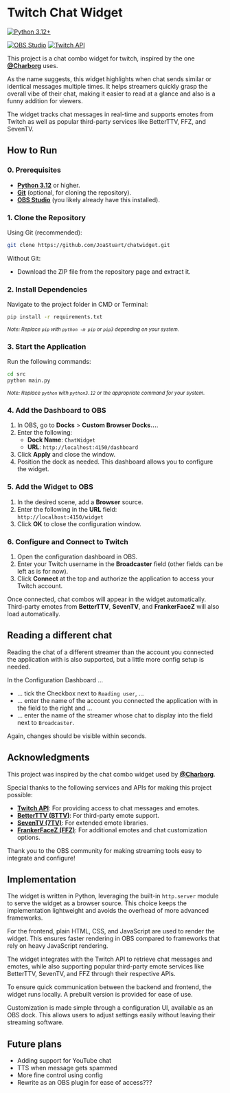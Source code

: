 # Twitch Chat Widget

[![Python 3.12+](https://img.shields.io/badge/Python-3.12%2B-blue?logo=python)](https://www.python.org/)

<!--[![License](https://img.shields.io/github/license/JoaStuart/chatwidget)](https://github.com/JoaStuart/chatwidget?tab=MIT-1-ov-file)
![Last Commit](https://img.shields.io/github/last-commit/JoaStuart/chatwidget)-->

[![OBS Studio](https://img.shields.io/badge/OBS_Studio-supported-green?logo=obsstudio)](https://obsproject.net/)
[![Twitch API](https://img.shields.io/badge/Twitch-API-%239146FF?logo=twitch)](https://dev.twtich.tv/)

This project is a chat combo widget for twitch, inspired by the one [**@Charborg**](https://twitch.tv/charborg) uses.

As the name suggests, this widget highlights when chat sends similar or identical messages multiple times. It helps streamers quickly grasp the overall vibe of their chat, making it easier to read at a glance and also is a funny addition for viewers.

The widget tracks chat messages in real-time and supports emotes from Twitch as well as popular third-party services like BetterTTV, FFZ, and SevenTV.

## How to Run

### 0. Prerequisites

- [**Python 3.12**](https://www.python.org/downloads) or higher.
- [**Git**](https://git-scm.com/downloads) (optional, for cloning the repository).
- [**OBS Studio**](https://obsproject.com/download) (you likely already have this installed).

### 1. Clone the Repository

Using Git (recommended):

```bash
git clone https://github.com/JoaStuart/chatwidget.git
```

Without Git:

- Download the ZIP file from the repository page and extract it.

### 2. Install Dependencies

Navigate to the project folder in CMD or Terminal:

```bash
pip install -r requirements.txt
```

<sub>_Note: Replace `pip` with `python -m pip` or `pip3` depending on your system._</sub>

### 3. Start the Application

Run the following commands:

```bash
cd src
python main.py
```

<sub>_Note: Replace `python` with `python3.12` or the appropriate command for your system._</sub>

### 4. Add the Dashboard to OBS

1. In OBS, go to **Docks** > **Custom Browser Docks...**.
2. Enter the following:
   - **Dock Name**: `ChatWidget`
   - **URL**: `http://localhost:4150/dashboard`
3. Click **Apply** and close the window.
4. Position the dock as needed. This dashboard allows you to configure the widget.

### 5. Add the Widget to OBS

1. In the desired scene, add a **Browser** source.
2. Enter the following in the **URL** field:  
   `http://localhost:4150/widget`
3. Click **OK** to close the configuration window.

### 6. Configure and Connect to Twitch

1. Open the configuration dashboard in OBS.
2. Enter your Twitch username in the **Broadcaster** field (other fields can be left as is for now).
3. Click **Connect** at the top and authorize the application to access your Twitch account.

Once connected, chat combos will appear in the widget automatically. Third-party emotes from **BetterTTV**, **SevenTV**, and **FrankerFaceZ** will also load automatically.

## Reading a different chat

Reading the chat of a different streamer than the account you connected the application with is also supported, but a little more config setup is needed.

In the Configuration Dashboard ...

- ... tick the Checkbox next to `Reading user`, ...
- ... enter the name of the account you connected the application with in the field to the right and ...
- ... enter the name of the streamer whose chat to display into the field next to `Broadcaster`.

Again, changes should be visible within seconds.

## Acknowledgments

This project was inspired by the chat combo widget used by [**@Charborg**](https://twitch.tv/charborg).

Special thanks to the following services and APIs for making this project possible:

- [**Twitch API**](https://dev.twitch.tv): For providing access to chat messages and emotes.
- [**BetterTTV (BTTV)**](https://betterttv.com): For third-party emote support.
- [**SevenTV (7TV)**](https://7tv.app): For extended emote libraries.
- [**FrankerFaceZ (FFZ)**](https://www.frankerfacez.com): For additional emotes and chat customization options.

Thank you to the OBS community for making streaming tools easy to integrate and configure!

## Implementation

The widget is written in Python, leveraging the built-in `http.server` module to serve the widget as a browser source. This choice keeps the implementation lightweight and avoids the overhead of more advanced frameworks.

For the frontend, plain HTML, CSS, and JavaScript are used to render the widget. This ensures faster rendering in OBS compared to frameworks that rely on heavy JavaScript rendering.

The widget integrates with the Twitch API to retrieve chat messages and emotes, while also supporting popular third-party emote services like BetterTTV, SevenTV, and FFZ through their respective APIs.

To ensure quick communication between the backend and frontend, the widget runs locally. A prebuilt version is provided for ease of use.

Customization is made simple through a configuration UI, available as an OBS dock. This allows users to adjust settings easily without leaving their streaming software.

## Future plans

- Adding support for YouTube chat
- TTS when message gets spammed
- More fine control using config
- Rewrite as an OBS plugin for ease of access???
